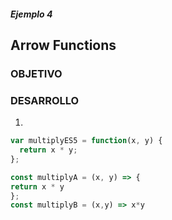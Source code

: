 ##### Ejemplo 4
## Arrow Functions

### OBJETIVO

### DESARROLLO
1. 

```javascript
var multiplyES5 = function(x, y) {
  return x * y;
};
```

```javascript
const multiplyA = (x, y) => { 
return x * y 
};
const multiplyB = (x,y) => x*y
```